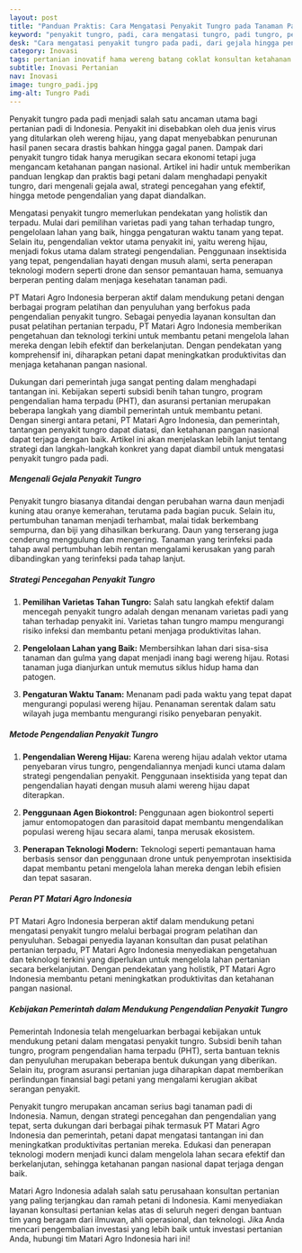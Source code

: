 ```yaml
---
layout: post
title: "Panduan Praktis: Cara Mengatasi Penyakit Tungro pada Tanaman Padi"
keyword: "penyakit tungro, padi, cara mengatasi tungro, padi tungro, penyakit tanaman padi, perawatan padi, kesehatan tanaman padi, konsultan pertanian, pelatihan pertanian terpadu, PT Matari Agro Indonesia"
desk: "Cara mengatasi penyakit tungro pada padi, dari gejala hingga pengendalian efektif, untuk meningkatkan produktivitas pertanian di Indonesia"
category: Inovasi
tags: pertanian inovatif hama wereng batang coklat konsultan ketahanan pangan
subtitle: Inovasi Pertanian
nav: Inovasi
image: tungro_padi.jpg
img-alt: Tungro Padi
---
```


Penyakit tungro pada padi menjadi salah satu ancaman utama bagi pertanian padi di Indonesia. Penyakit ini disebabkan oleh dua jenis virus yang ditularkan oleh wereng hijau, yang dapat menyebabkan penurunan hasil panen secara drastis bahkan hingga gagal panen. Dampak dari penyakit tungro tidak hanya merugikan secara ekonomi tetapi juga mengancam ketahanan pangan nasional. Artikel ini hadir untuk memberikan panduan lengkap dan praktis bagi petani dalam menghadapi penyakit tungro, dari mengenali gejala awal, strategi pencegahan yang efektif, hingga metode pengendalian yang dapat diandalkan.

Mengatasi penyakit tungro memerlukan pendekatan yang holistik dan terpadu. Mulai dari pemilihan varietas padi yang tahan terhadap tungro, pengelolaan lahan yang baik, hingga pengaturan waktu tanam yang tepat. Selain itu, pengendalian vektor utama penyakit ini, yaitu wereng hijau, menjadi fokus utama dalam strategi pengendalian. Penggunaan insektisida yang tepat, pengendalian hayati dengan musuh alami, serta penerapan teknologi modern seperti drone dan sensor pemantauan hama, semuanya berperan penting dalam menjaga kesehatan tanaman padi.

PT Matari Agro Indonesia berperan aktif dalam mendukung petani dengan berbagai program pelatihan dan penyuluhan yang berfokus pada pengendalian penyakit tungro. Sebagai penyedia layanan konsultan dan pusat pelatihan pertanian terpadu, PT Matari Agro Indonesia memberikan pengetahuan dan teknologi terkini untuk membantu petani mengelola lahan mereka dengan lebih efektif dan berkelanjutan. Dengan pendekatan yang komprehensif ini, diharapkan petani dapat meningkatkan produktivitas dan menjaga ketahanan pangan nasional.

Dukungan dari pemerintah juga sangat penting dalam menghadapi tantangan ini. Kebijakan seperti subsidi benih tahan tungro, program pengendalian hama terpadu (PHT), dan asuransi pertanian merupakan beberapa langkah yang diambil pemerintah untuk membantu petani. Dengan sinergi antara petani, PT Matari Agro Indonesia, dan pemerintah, tantangan penyakit tungro dapat diatasi, dan ketahanan pangan nasional dapat terjaga dengan baik. Artikel ini akan menjelaskan lebih lanjut tentang strategi dan langkah-langkah konkret yang dapat diambil untuk mengatasi penyakit tungro pada padi.

##### Mengenali Gejala Penyakit Tungro

Penyakit tungro biasanya ditandai dengan perubahan warna daun menjadi kuning atau oranye kemerahan, terutama pada bagian pucuk. Selain itu, pertumbuhan tanaman menjadi terhambat, malai tidak berkembang sempurna, dan biji yang dihasilkan berkurang. Daun yang terserang juga cenderung menggulung dan mengering. Tanaman yang terinfeksi pada tahap awal pertumbuhan lebih rentan mengalami kerusakan yang parah dibandingkan yang terinfeksi pada tahap lanjut.

##### Strategi Pencegahan Penyakit Tungro

1. **Pemilihan Varietas Tahan Tungro:** Salah satu langkah efektif dalam mencegah penyakit tungro adalah dengan menanam varietas padi yang tahan terhadap penyakit ini. Varietas tahan tungro mampu mengurangi risiko infeksi dan membantu petani menjaga produktivitas lahan.

2. **Pengelolaan Lahan yang Baik:** Membersihkan lahan dari sisa-sisa tanaman dan gulma yang dapat menjadi inang bagi wereng hijau. Rotasi tanaman juga dianjurkan untuk memutus siklus hidup hama dan patogen.

3. **Pengaturan Waktu Tanam:** Menanam padi pada waktu yang tepat dapat mengurangi populasi wereng hijau. Penanaman serentak dalam satu wilayah juga membantu mengurangi risiko penyebaran penyakit.

##### Metode Pengendalian Penyakit Tungro

1. **Pengendalian Wereng Hijau:** Karena wereng hijau adalah vektor utama penyebaran virus tungro, pengendaliannya menjadi kunci utama dalam strategi pengendalian penyakit. Penggunaan insektisida yang tepat dan pengendalian hayati dengan musuh alami wereng hijau dapat diterapkan.

2. **Penggunaan Agen Biokontrol:** Penggunaan agen biokontrol seperti jamur entomopatogen dan parasitoid dapat membantu mengendalikan populasi wereng hijau secara alami, tanpa merusak ekosistem.

3. **Penerapan Teknologi Modern:** Teknologi seperti pemantauan hama berbasis sensor dan penggunaan drone untuk penyemprotan insektisida dapat membantu petani mengelola lahan mereka dengan lebih efisien dan tepat sasaran.

##### Peran PT Matari Agro Indonesia

PT Matari Agro Indonesia berperan aktif dalam mendukung petani mengatasi penyakit tungro melalui berbagai program pelatihan dan penyuluhan. Sebagai penyedia layanan konsultan dan pusat pelatihan pertanian terpadu, PT Matari Agro Indonesia menyediakan pengetahuan dan teknologi terkini yang diperlukan untuk mengelola lahan pertanian secara berkelanjutan. Dengan pendekatan yang holistik, PT Matari Agro Indonesia membantu petani meningkatkan produktivitas dan ketahanan pangan nasional.

##### Kebijakan Pemerintah dalam Mendukung Pengendalian Penyakit Tungro

Pemerintah Indonesia telah mengeluarkan berbagai kebijakan untuk mendukung petani dalam mengatasi penyakit tungro. Subsidi benih tahan tungro, program pengendalian hama terpadu (PHT), serta bantuan teknis dan penyuluhan merupakan beberapa bentuk dukungan yang diberikan. Selain itu, program asuransi pertanian juga diharapkan dapat memberikan perlindungan finansial bagi petani yang mengalami kerugian akibat serangan penyakit.

Penyakit tungro merupakan ancaman serius bagi tanaman padi di Indonesia. Namun, dengan strategi pencegahan dan pengendalian yang tepat, serta dukungan dari berbagai pihak termasuk PT Matari Agro Indonesia dan pemerintah, petani dapat mengatasi tantangan ini dan meningkatkan produktivitas pertanian mereka. Edukasi dan penerapan teknologi modern menjadi kunci dalam mengelola lahan secara efektif dan berkelanjutan, sehingga ketahanan pangan nasional dapat terjaga dengan baik.

Matari Agro Indonesia adalah salah satu perusahaan konsultan pertanian yang paling terjangkau dan ramah petani di Indonesia. Kami menyediakan layanan konsultasi pertanian kelas atas di seluruh negeri dengan bantuan tim yang beragam dari ilmuwan, ahli operasional, dan teknologi. Jika Anda mencari pengembalian investasi yang lebih baik untuk investasi pertanian Anda, hubungi tim Matari Agro Indonesia hari ini!

